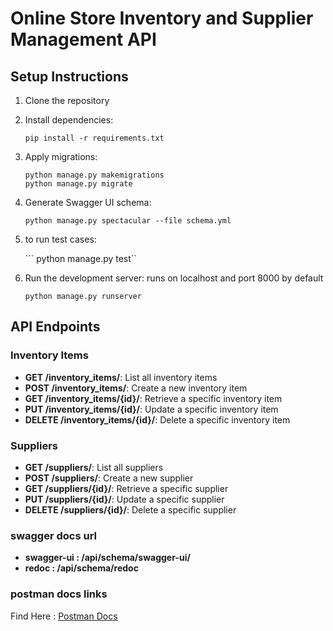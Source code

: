 # Online Store Inventory and Supplier Management API

## Setup Instructions

1. Clone the repository
2. Install dependencies:
    ```
    pip install -r requirements.txt
    ```
3. Apply migrations:
    ```
    python manage.py makemigrations
    python manage.py migrate
    ```
4. Generate Swagger UI schema:
    ```
    python manage.py spectacular --file schema.yml

    ```
4. to run test cases:

    ``` python manage.py test``
5. Run the development server:
    runs on localhost and port 8000 by default
    ```
    python manage.py runserver
    ```

## API Endpoints

### Inventory Items

- **GET /inventory_items/**: List all inventory items
- **POST /inventory_items/**: Create a new inventory item
- **GET /inventory_items/{id}/**: Retrieve a specific inventory item
- **PUT /inventory_items/{id}/**: Update a specific inventory item
- **DELETE /inventory_items/{id}/**: Delete a specific inventory item

### Suppliers

- **GET /suppliers/**: List all suppliers
- **POST /suppliers/**: Create a new supplier
- **GET /suppliers/{id}/**: Retrieve a specific supplier
- **PUT /suppliers/{id}/**: Update a specific supplier
- **DELETE /suppliers/{id}/**: Delete a specific supplier

### swagger docs url

- **swagger-ui : /api/schema/swagger-ui/**
- **redoc : /api/schema/redoc**

### postman docs links
Find Here : [Postman Docs](https://www.postman.com/galactic-comet-374170/workspace/priority-soft-django-code-test/collection/21778720-e42218c3-0699-4057-b4ec-af7a2b7c45f4?action=share&creator=21778720)
